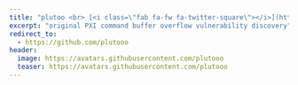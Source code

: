```yaml
---
title: "plutoo <br> [<i class=\"fab fa-fw fa-twitter-square\"></i>](https://twitter.com/qlutoo){: style=\"color:white\"} [<i class=\"fab fa-fw fa-github\"></i>](https://github.com/plutooo){: style=\"color:white\"}"
excerpt: "original PXI command buffer overflow vulnerability discovery"
redirect_to:
  - https://github.com/plutooo
header:
  image: https://avatars.githubusercontent.com/plutooo
  teaser: https://avatars.githubusercontent.com/plutooo
---
```

